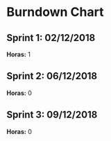 # Burndown Chart

## Sprint 1: 02/12/2018

**Horas:** 1

## Sprint 2: 06/12/2018

**Horas:** 0

## Sprint 3: 09/12/2018

**Horas:** 0